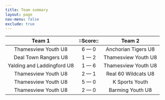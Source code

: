 ```yaml
---
title: Team summary
layout: page
nav-menu: false
exclude: true
---
```




|           Team 1           |  ::Score::  |       Team 2        |
|:--------------------------:|:-----------:|:-------------------:|
|    Thamesview Youth U8     | 6 &mdash; 0 | Anchorian Tigers U8 |
|    Deal Town Rangers U8    | 1 &mdash; 2 | Thamesview Youth U8 |
| Yalding and Laddingford U8 | 1 &mdash; 6 | Thamesview Youth U8 |
|    Thamesview Youth U8     | 2 &mdash; 1 | Real 60 Wildcats U8 |
|    Thamesview Youth U8     | 5 &mdash; 0 |   K Sports Youth    |
|    Thamesview Youth U8     | 2 &mdash; 0 |  Barming Youth U8   |

 <br /><br /><br />